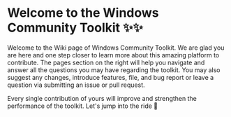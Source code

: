 # Welcome to the Windows Community Toolkit ✨✨ 

Welcome to the Wiki page of Windows Community Toolkit. We are glad you are here and one step closer to learn more about this amazing platform to contribute. The pages section on the right will help you navigate and answer all the questions you may have regarding the toolkit. You may also suggest any changes, introduce features, file, and bug report or leave a question via submitting an issue or pull request.

Every single contribution of yours will improve and strengthen the performance of the toolkit. Let's jump into the ride 🎢 
